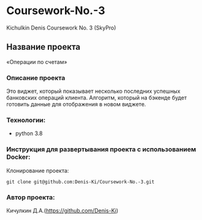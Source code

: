 # Coursework-No.-3
Kichulkin Denis Coursework No. 3 (SkyPro)

## Название проекта
«Операции по счетам»

### Описание проекта 
 Это виджет, который показывает несколько последних успешных банковских операций клиента. 
 Алгоритм, который на бэкенде будет готовить данные для отображения в новом виджете.

### Технологии: 
- python 3.8

### Инструкция для развертывания проекта с использованием Docker:

Клонирование проекта:
```
git clone git@github.com:Denis-Ki/Coursework-No.-3.git
```

### Автор проекта:
Кичулкин Д.А.(https://github.com/Denis-Ki)
